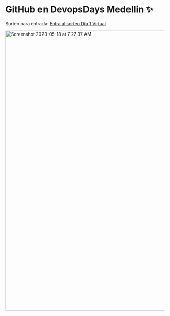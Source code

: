 # GitHub en DevopsDays Medellin ✨

Sorteo para entrada: [Entra al sorteo Dia 1 Virtual](https://github.com/githubpresente/selector-rifa/issues/3)


<img width="883" alt="Screenshot 2023-05-18 at 7 27 37 AM" src="https://github.com/githubpresente/devopsdaysmedellin/assets/20666190/4f570fed-3a13-48c8-8d32-42435c67fcf4">
